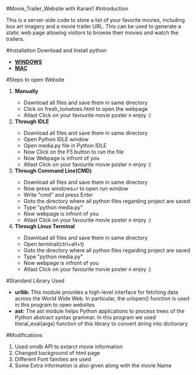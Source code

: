 #Movie_Trailer_Website with Karan!!
#Introduction

This is a server-side code to store a list of your favorite movies, 
including box art imagery and a movie trailer URL. This can be used to 
generate a static web page allowing visitors to browse their movies and 
watch the trailers.

#Installation
Download and Install python
<ul>
<li><a href='https://www.python.org/downloads/'><b>WINDOWS</b></a></li>
<li><a href='https://www.python.org/downloads/mac-osx/'><b>MAC</b></a></li>
</ul>

#Steps to open Website
<ol>
<li><b>Manually</b></li>
<ul>
 <li>Download all files and save them in same directory</li>
 <li>Click on fresh_tomatoes.html to open the webpage</li>
 <li>Atlast Click on your favourite movie poster n enjoy :)</li>
</ul>
<li><b>Through IDLE</b></li>
<ul>
 <li>Download all files and save them in same directory</li>
 <li>Open Python IDLE window</li>
 <li>Open media.py file in Python IDLE</li>
 <li>Now Click on the F5 button to run the file</li>
 <li>Now Webpage is infront of you</li>
 <li>Atlast Click on your favourite movie poster n enjoy :) </li>
</ul>
<li><b>Through Command Line(CMD)</b></li>
<ul>
 <li>Download all files and save them in same directory</li>
 <li>Now press windows+r to open run window</li>
 <li>Write "cmd" and press Enter</li>
 <li>Goto the directory where all python files regarding project are saved</li>
 <li>Type "python media.py"</li>
 <li>Now webpage is infront of you</li>
 <li>Atlast Click on your favourite movie poster n enjoy :)</li>
</ul>
<li><b>Through Linux Terminal</b></li>
<ul>
 <li>Download all files and save them in same directory</li>
 <li>Open terminal(ctrl+alt+t)</li>
 <li>Goto the directory where all python files regarding project are saved</li>
 <li>Type "python media.py"</li>
 <li>Now webpage is infront of you</li>
 <li>Atlast Click on your favourite movie poster n enjoy :)</li>
</ul>
</ol>

#Standard Library Used
<ul>
<li>
<b>urllib: </b> This module provides a high-level interface for fetching data across the
 World Wide Web. In particular, the urlopen() function is used in this program to open websites </li>
 <li><b>ast:</b> The ast module helps Python applications to process trees of the Python
abstract syntax grammar. In this program we used literal_eval(args) function of this library to convert string into dictionary</li>
</ul>
 
#Modifications
<ol>
<li> Used omdb API to extarct movie information</li>
<li> Changed background of html page</li>
<li> Different Font families are used</li>
<li> Some Extra information is also given along with the movie Name</li>
</ol>
